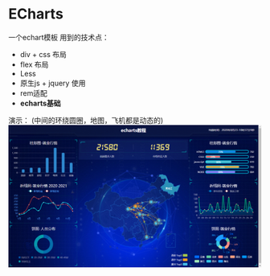 # ECharts
一个echart模板
用到的技术点：
- div + css 布局
- flex 布局
- Less
- 原生js + jquery 使用
- rem适配
- **echarts基础**

演示：
(中间的环绕圆圈，地图，飞机都是动态的)
![](./img/echarts1.png)

